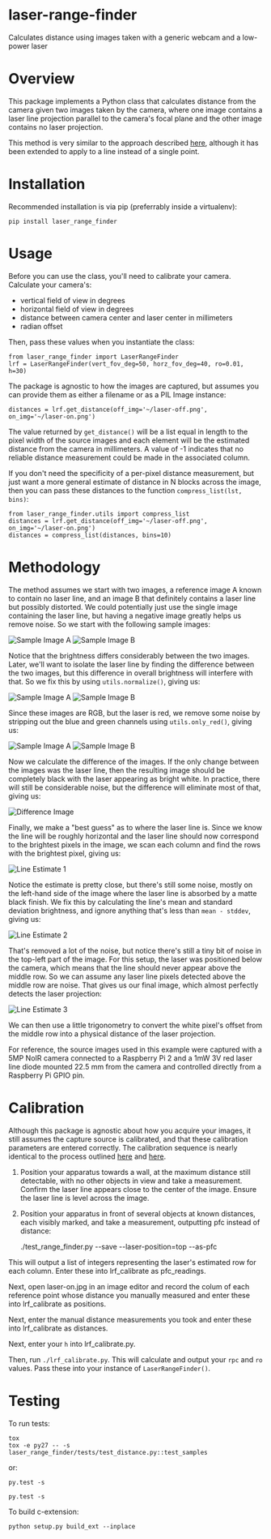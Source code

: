 # laser-range-finder
Calculates distance using images taken with a generic webcam and a low-power laser

# Overview

This package implements a Python class that calculates distance from the camera given two images taken by the camera, where one image contains a laser line projection parallel to the camera's focal plane and the other image contains no laser projection.

This method is very similar to the approach described [here](https://sites.google.com/site/todddanko/home/webcam_laser_ranger), although it has been extended to apply to a line instead of a single point.

# Installation

Recommended installation is via pip (preferrably inside a virtualenv):

    pip install laser_range_finder

# Usage

Before you can use the class, you'll need to calibrate your camera. Calculate your camera's:

* vertical field of view in degrees
* horizontal field of view in degrees
* distance between camera center and laser center in millimeters
* radian offset

Then, pass these values when you instantiate the class:

    from laser_range_finder import LaserRangeFinder
    lrf = LaserRangeFinder(vert_fov_deg=50, horz_fov_deg=40, ro=0.01, h=30)

The package is agnostic to how the images are captured, but assumes you can provide them as either a filename or as a PIL Image instance:

    distances = lrf.get_distance(off_img='~/laser-off.png', on_img='~/laser-on.png')

The value returned by `get_distance()` will be a list equal in length to the pixel width of the source images and each element will be the estimated distance from the camera in millimeters. A value of -1 indicates that no reliable distance measurement could be made in the associated column.

If you don't need the specificity of a per-pixel distance measurement, but just want a more general estimate of distance in N blocks across the image, then you can pass these distances to the function `compress_list(lst, bins)`:

    from laser_range_finder.utils import compress_list
    distances = lrf.get_distance(off_img='~/laser-off.png', on_img='~/laser-on.png')
    distances = compress_list(distances, bins=10)

# Methodology

The method assumes we start with two images, a reference image A known to contain no laser line, and an image B that definitely contains a laser line but possibly distorted. We could potentially just use the single image containing the laser line, but having a negative image greatly helps us remove noise. So we start with the following sample images:

![Sample Image A](docs/images/sample1/sample1-a-0.jpg) ![Sample Image B](docs/images/sample1/sample1-b-0.jpg)

Notice that the brightness differs considerably between the two images. Later, we'll want to isolate the laser line by finding the difference between the two images, but this difference in overall brightness will interfere with that. So we fix this by using `utils.normalize()`, giving us:

![Sample Image A](docs/images/sample1/_sample1-a-1.jpg) ![Sample Image B](docs/images/sample1/_sample1-b-1.jpg)

Since these images are RGB, but the laser is red, we remove some noise by stripping out the blue and green channels using `utils.only_red()`, giving us:

![Sample Image A](docs/images/sample1/_sample1-a-2.jpg) ![Sample Image B](docs/images/sample1/_sample1-b-2.jpg)

Now we calculate the difference of the images. If the only change between the images was the laser line, then the resulting image should be completely black with the laser appearing as bright white. In practice, there will still be considerable noise, but the difference will eliminate most of that, giving us:

![Difference Image](docs/images/sample1/_sample1-diff-3.jpg)

Finally, we make a "best guess" as to where the laser line is. Since we know the line will be roughly horizontal and the laser line should now correspond to the brightest pixels in the image, we scan each column and find the rows with the brightest pixel, giving us:

![Line Estimate 1](docs/images/sample1/_sample1-line-1.jpg)

Notice the estimate is pretty close, but there's still some noise, mostly on the left-hand side of the image where the laser line is absorbed by a matte black finish. We fix this by calculating the line's mean and standard deviation brightness, and ignore anything that's less than `mean - stddev`, giving us:

![Line Estimate 2](docs/images/sample1/_sample1-line-2.jpg)

That's removed a lot of the noise, but notice there's still a tiny bit of noise in the top-left part of the image. For this setup, the laser was positioned below the camera, which means that the line should never appear above the middle row. So we can assume any laser line pixels detected above the middle row are noise. That gives us our final image, which almost perfectly detects the laser projection:

![Line Estimate 3](docs/images/sample1/_sample1-line-3.jpg)

We can then use a little trigonometry to convert the white pixel's offset from the middle row into a physical distance of the laser projection.

For reference, the source images used in this example were captured with a 5MP NoIR camera connected to a Raspberry Pi 2 and a 1mW 3V red laser line diode mounted 22.5 mm from the camera and controlled directly from a Raspberry Pi GPIO pin.

# Calibration

Although this package is agnostic about how you acquire your images, it still assumes the capture source is calibrated, and that these calibration parameters are entered correctly. The calibration sequence is nearly identical to the process outlined [here](https://sites.google.com/site/todddanko/home/webcam_laser_ranger) and [here](https://shaneormonde.wordpress.com/2014/01/25/webcam-laser-rangefinder/).

1. Position your apparatus towards a wall, at the maximum distance still detectable, with no other objects in view and take a measurement. Confirm the laser line appears close to the center of the image. Ensure the laser line is level across the image. 

2. Position your apparatus in front of several objects at known distances, each visibly marked, and take a measurement, outputting pfc instead of distance:

    ./test_range_finder.py --save --laser-position=top --as-pfc
    
This will output a list of integers representing the laser's estimated row for each column. Enter these into lrf_calibrate as pfc_readings.

Next, open laser-on.jpg in an image editor and record the colum of each reference point whose distance you manually measured and enter these into lrf_calibrate as positions.

Next, enter the manual distance measurements you took and enter these into lrf_calibrate as distances.

Next, enter your `h` into lrf_calibrate.py.

Then, run `./lrf_calibrate.py`. This will calculate and output your `rpc` and `ro` values. Pass these into your instance of `LaserRangeFinder()`. 

# Testing

To run tests:

    tox
    tox -e py27 -- -s laser_range_finder/tests/test_distance.py::test_samples

or:

    py.test -s

    py.test -s 

To build c-extension:

    python setup.py build_ext --inplace
    